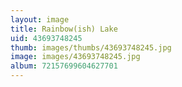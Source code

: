 ```yaml
---
layout: image
title: Rainbow(ish) Lake
uid: 43693748245
thumb: images/thumbs/43693748245.jpg
image: images/43693748245.jpg
album: 72157699604627701
---
```


